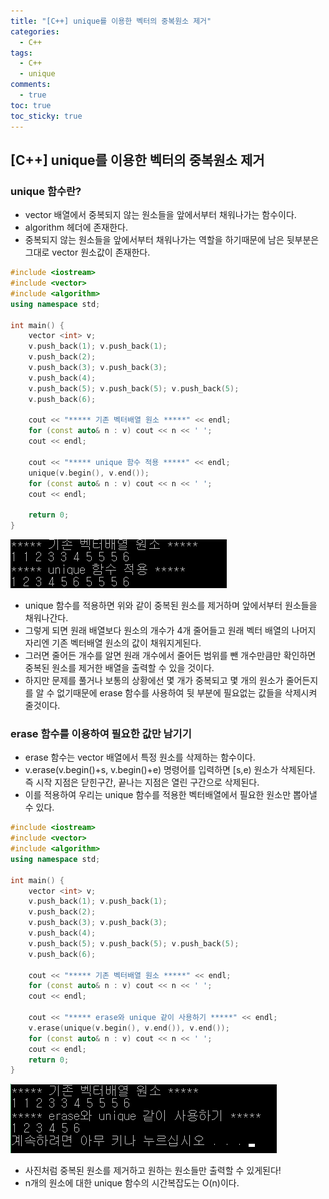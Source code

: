 ```yaml
---
title: "[C++] unique를 이용한 벡터의 중복원소 제거"
categories:
  - C++
tags:
  - C++
  - unique
comments:
  - true
toc: true
toc_sticky: true
---
```

## [C++] unique를 이용한 벡터의 중복원소 제거

### unique 함수란?
* vector 배열에서 중복되지 않는 원소들을 앞에서부터 채워나가는 함수이다.
* algorithm 헤더에 존재한다.
* 중복되지 않는 원소들을 앞에서부터 채워나가는 역할을 하기때문에 남은 뒷부분은 그대로 vector 원소값이 존재한다.

```cpp
#include <iostream>
#include <vector>
#include <algorithm>
using namespace std;

int main() {
	vector <int> v;
	v.push_back(1); v.push_back(1);
	v.push_back(2);
	v.push_back(3); v.push_back(3);
	v.push_back(4);
	v.push_back(5); v.push_back(5); v.push_back(5);
	v.push_back(6);

	cout << "***** 기존 벡터배열 원소 *****" << endl;
	for (const auto& n : v) cout << n << ' ';
	cout << endl;

	cout << "***** unique 함수 적용 *****" << endl;
	unique(v.begin(), v.end());
	for (const auto& n : v) cout << n << ' ';
	cout << endl;
	
	return 0;
}
```

![](/assets/img/Algorithm/201910101.png)

* unique 함수를 적용하면 위와 같이 중복된 원소를 제거하며 앞에서부터 원소들을 채워나간다. 
* 그렇게 되면 원래 배열보다 원소의 개수가 4개 줄어들고 원래 벡터 배열의 나머지 자리엔 기존 벡터배열 원소의 값이 채워지게된다.
* 그러면 줄어든 개수를 알면 원래 개수에서 줄어든 범위를 뺀 개수만큼만 확인하면 중복된 원소를 제거한 배열을 출력할 수 있을 것이다.
* 하지만 문제를 풀거나 보통의 상황에선 몇 개가 중복되고 몇 개의 원소가 줄어든지를 알 수 없기때문에 erase 함수를 사용하여 뒷 부분에 필요없는 값들을 삭제시켜 줄것이다.

### erase 함수를 이용하여 필요한 값만 남기기
* erase 함수는 vector 배열에서 특정 원소를 삭제하는 함수이다.
* v.erase(v.begin()+s, v.begin()+e) 명령어를 입력하면 [s,e) 원소가 삭제된다. 즉 시작 지점은 닫힌구간, 끝나는 지점은 열린 구간으로 삭제된다.
* 이를 적용하여 우리는 unique 함수를 적용한 벡터배열에서 필요한 원소만 뽑아낼 수 있다.

```cpp
#include <iostream>
#include <vector>
#include <algorithm>
using namespace std;

int main() {
	vector <int> v;
	v.push_back(1); v.push_back(1);
	v.push_back(2);
	v.push_back(3); v.push_back(3);
	v.push_back(4);
	v.push_back(5); v.push_back(5); v.push_back(5);
	v.push_back(6);

	cout << "***** 기존 벡터배열 원소 *****" << endl;
	for (const auto& n : v) cout << n << ' ';
	cout << endl;

	cout << "***** erase와 unique 같이 사용하기 *****" << endl;
	v.erase(unique(v.begin(), v.end()), v.end());
	for (const auto& n : v) cout << n << ' ';
	cout << endl;
	return 0;
}
```

![](/assets/img/Algorithm/201910102.png)

* 사진처럼 중복된 원소를 제거하고 원하는 원소들만 출력할 수 있게된다!
* n개의 원소에 대한 unique 함수의 시간복잡도는 O(n)이다.